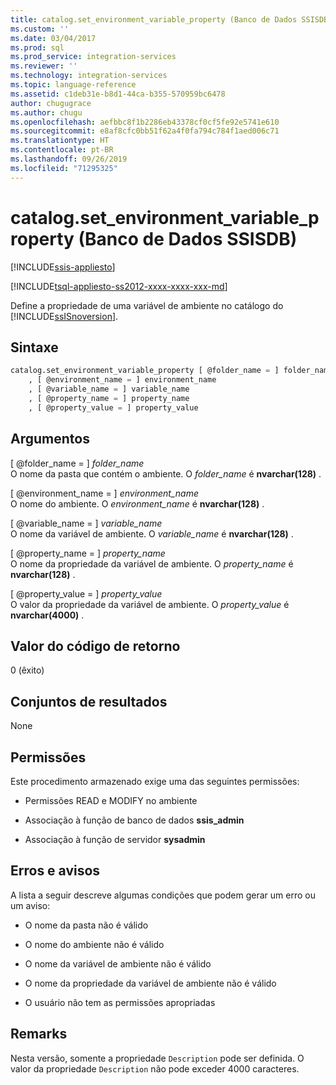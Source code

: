 ```yaml
---
title: catalog.set_environment_variable_property (Banco de Dados SSISDB) | Microsoft Docs
ms.custom: ''
ms.date: 03/04/2017
ms.prod: sql
ms.prod_service: integration-services
ms.reviewer: ''
ms.technology: integration-services
ms.topic: language-reference
ms.assetid: c1deb31e-b8d1-44ca-b355-570959bc6478
author: chugugrace
ms.author: chugu
ms.openlocfilehash: aefbbc8f1b2286eb43378cf0cf5fe92e5741e610
ms.sourcegitcommit: e8af8cfc0bb51f62a4f0fa794c784f1aed006c71
ms.translationtype: HT
ms.contentlocale: pt-BR
ms.lasthandoff: 09/26/2019
ms.locfileid: "71295325"
---
```

# <a name="catalogset_environment_variable_property-ssisdb-database"></a>catalog.set_environment_variable_property (Banco de Dados SSISDB)

[!INCLUDE[ssis-appliesto](../../includes/ssis-appliesto-ssvrpluslinux-asdb-asdw-xxx.md)]


[!INCLUDE[tsql-appliesto-ss2012-xxxx-xxxx-xxx-md](../../includes/tsql-appliesto-ss2012-xxxx-xxxx-xxx-md.md)]

  Define a propriedade de uma variável de ambiente no catálogo do [!INCLUDE[ssISnoversion](../../includes/ssisnoversion-md.md)].  
  
## <a name="syntax"></a>Sintaxe  
  
```sql  
catalog.set_environment_variable_property [ @folder_name = ] folder_name  
    , [ @environment_name = ] environment_name  
    , [ @variable_name = ] variable_name  
    , [ @property_name = ] property_name  
    , [ @property_value = ] property_value  
```  
  
## <a name="arguments"></a>Argumentos  
 [ @folder_name = ] *folder_name*  
 O nome da pasta que contém o ambiente. O *folder_name* é **nvarchar(128)** .  
  
 [ @environment_name = ] *environment_name*  
 O nome do ambiente. O *environment_name* é **nvarchar(128)** .  
  
 [ @variable_name = ] *variable_name*  
 O nome da variável de ambiente. O *variable_name* é **nvarchar(128)** .  
  
 [ @property_name = ] *property_name*  
 O nome da propriedade da variável de ambiente. O *property_name* é **nvarchar(128)** .  
  
 [ @property_value = ] *property_value*  
 O valor da propriedade da variável de ambiente. O *property_value* é **nvarchar(4000)** .  
  
## <a name="return-code-value"></a>Valor do código de retorno  
 0 (êxito)  
  
## <a name="result-sets"></a>Conjuntos de resultados  
 None  
  
## <a name="permissions"></a>Permissões  
 Este procedimento armazenado exige uma das seguintes permissões:  
  
-   Permissões READ e MODIFY no ambiente  
  
-   Associação à função de banco de dados **ssis_admin**  
  
-   Associação à função de servidor **sysadmin**  
  
## <a name="errors-and-warnings"></a>Erros e avisos  
 A lista a seguir descreve algumas condições que podem gerar um erro ou um aviso:  
  
-   O nome da pasta não é válido  
  
-   O nome do ambiente não é válido  
  
-   O nome da variável de ambiente não é válido  
  
-   O nome da propriedade da variável de ambiente não é válido  
  
-   O usuário não tem as permissões apropriadas  
  
## <a name="remarks"></a>Remarks  
 Nesta versão, somente a propriedade `Description` pode ser definida. O valor da propriedade `Description` não pode exceder 4000 caracteres.  
  
  
